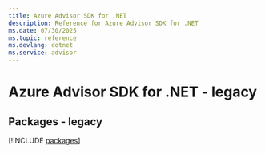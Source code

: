 ```yaml
---
title: Azure Advisor SDK for .NET
description: Reference for Azure Advisor SDK for .NET
ms.date: 07/30/2025
ms.topic: reference
ms.devlang: dotnet
ms.service: advisor
---
```

# Azure Advisor SDK for .NET - legacy
## Packages - legacy
[!INCLUDE [packages](advisor-index.md)]